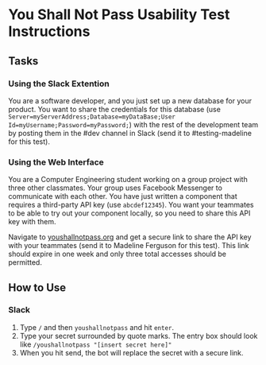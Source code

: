 # You Shall Not Pass Usability Test Instructions

## Tasks

### Using the Slack Extention
You are a software developer, and you just set up a new database for your product. You want to share the credentials for this database (use `Server=myServerAddress;Database=myDataBase;User Id=myUsername;Password=myPassword;`) with the rest of the development team by posting them in the #dev channel in Slack (send it to #testing-madeline for this test).

### Using the Web Interface

You are a Computer Engineering student working on a group project with three other classmates. Your group uses Facebook Messenger to communicate with each other. You have just written a component that requires a third-party API key (use `abcdef12345`). You want your teammates to be able to try out your component locally, so you need to share this API key with them.

Navigate to [youshallnotpass.org](youshallnotpass.org) and get a secure link to share the API key with your teammates (send it to Madeline Ferguson for this test). This link should expire in one week and only three total accesses should be permitted.

## How to Use

### Slack
1. Type `/` and then `youshallnotpass` and hit `enter`.
2. Type your secret surrounded by quote marks. The entry box should look like `/youshallnotpass "[insert secret here]"`
3. When you hit send, the bot will replace the secret with a secure link.
